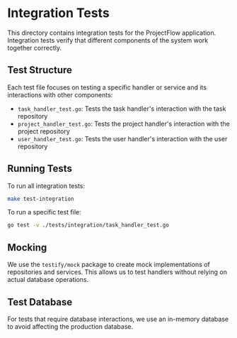 # Integration Tests

This directory contains integration tests for the ProjectFlow application. Integration tests verify that different components of the system work together correctly.

## Test Structure

Each test file focuses on testing a specific handler or service and its interactions with other components:

- `task_handler_test.go`: Tests the task handler's interaction with the task repository
- `project_handler_test.go`: Tests the project handler's interaction with the project repository
- `user_handler_test.go`: Tests the user handler's interaction with the user repository

## Running Tests

To run all integration tests:

```bash
make test-integration
```

To run a specific test file:

```bash
go test -v ./tests/integration/task_handler_test.go
```

## Mocking

We use the `testify/mock` package to create mock implementations of repositories and services. This allows us to test handlers without relying on actual database operations.

## Test Database

For tests that require database interactions, we use an in-memory database to avoid affecting the production database.
